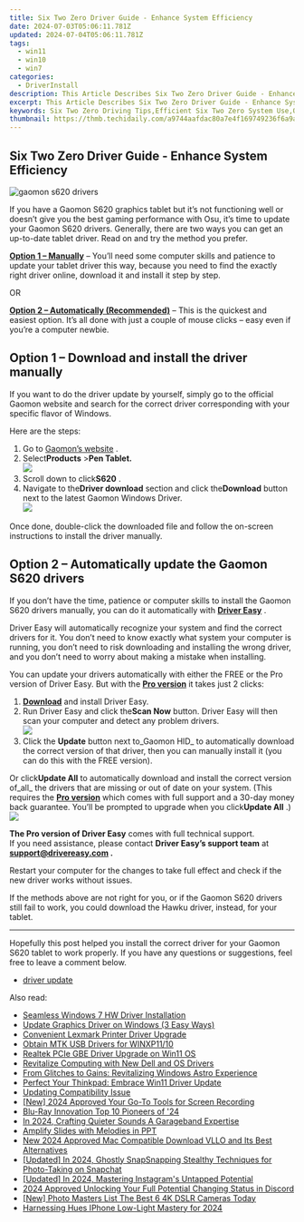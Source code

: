 ```yaml
---
title: Six Two Zero Driver Guide - Enhance System Efficiency
date: 2024-07-03T05:06:11.781Z
updated: 2024-07-04T05:06:11.781Z
tags:
  - win11
  - win10
  - win7
categories:
  - DriverInstall
description: This Article Describes Six Two Zero Driver Guide - Enhance System Efficiency
excerpt: This Article Describes Six Two Zero Driver Guide - Enhance System Efficiency
keywords: Six Two Zero Driving Tips,Efficient Six Two Zero System Use,Optimize Six Two Zero Vehicle Performance,Six Two Zero Driving Manual,Enhance Efficiency in Six Two Zero Models,Six Two Zero Performance Guide,Improve System Efficiency in Six Two Zero Vehicles
thumbnail: https://thmb.techidaily.com/a9744aafdac80a7e4f169749236f6a9a3444533f48662a5ae5f051ec41bdae27.jpg
---
```


## Six Two Zero Driver Guide - Enhance System Efficiency

![gaomon s620 drivers](https://images.drivereasy.com/wp-content/uploads/2021/03/gaomon-s620-tablet.jpg)

 If you have a Gaomon S620 graphics tablet but it’s not functioning well or doesn’t give you the best gaming performance with Osu, it’s time to update your Gaomon S620 drivers. Generally, there are two ways you can get an up-to-date tablet driver. Read on and try the method you prefer.

**[Option 1 – Manually](#option1)** – You’ll need some computer skills and patience to update your tablet driver this way, because you need to find the exactly right driver online, download it and install it step by step.

OR

**[Option 2 – Automatically (Recommended)](#option2)**  – This is the quickest and easiest option. It’s all done with just a couple of mouse clicks – easy even if you’re a computer newbie.

## Option 1 – Download and install the driver manually

 If you want to do the driver update by yourself, simply go to the official Gaomon website and search for the correct driver corresponding with your specific flavor of Windows.

Here are the steps:

1. Go to [Gaomon’s website](https://www.gaomon.net/) .
2. Select**Products** \>**Pen Tablet.**  
![](https://images.drivereasy.com/wp-content/uploads/2021/03/manual-update-1.jpg)
3. Scroll down to click**S620** .
4. Navigate to the**Driver download** section and click the**Download** button next to the latest Gaomon Windows Driver.  
![](https://images.drivereasy.com/wp-content/uploads/2021/03/manual-update-2.jpg)

 Once done, double-click the downloaded file and follow the on-screen instructions to install the driver manually.

## Option 2 – Automatically update the Gaomon S620 drivers

 If you don’t have the time, patience or computer skills to install the Gaomon S620 drivers manually, you can do it automatically with **[Driver Easy](https://tools.techidaily.com/drivereasy/download/)**  .

 Driver Easy will automatically recognize your system and find the correct drivers for it. You don’t need to know exactly what system your computer is running, you don’t need to risk downloading and installing the wrong driver, and you don’t need to worry about making a mistake when installing.

 You can update your drivers automatically with either the FREE or the Pro version of Driver Easy. But with the **[Pro version](https://tools.techidaily.com/drivereasy/download/)**  it takes just 2 clicks:

1. **[Download](https://tools.techidaily.com/drivereasy/download/)**  and install Driver Easy.
2. Run Driver Easy and click the**Scan Now** button. Driver Easy will then scan your computer and detect any problem drivers.  
![](https://images.drivereasy.com/wp-content/uploads/2021/03/de-borderless.jpg)
3. Click the **Update**  button next to_Gaomon HID_ to automatically download the correct version of that driver, then you can manually install it (you can do this with the FREE version).  

 Or click**Update All** to automatically download and install the correct version of_all_ the drivers that are missing or out of date on your system. (This requires the **[Pro version](https://tools.techidaily.com/drivereasy/download/)**  which comes with full support and a 30-day money back guarantee. You’ll be prompted to upgrade when you click**Update All** .)  
![](https://images.drivereasy.com/wp-content/uploads/2021/03/gaomon-s620-driver.jpg)

**The Pro version of Driver Easy** comes with full technical support.  
 If you need assistance, please contact **Driver Easy’s support team** at **[support@drivereasy.com](mailto:support@drivereasy.com) .**

 Restart your computer for the changes to take full effect and check if the new driver works without issues.

 If the methods above are not right for you, or if the Gaomon S620 drivers still fail to work, you could download the Hawku driver, instead, for your tablet.

---

 Hopefully this post helped you install the correct driver for your Gaomon S620 tablet to work properly. If you have any questions or suggestions, feel free to leave a comment below.

* [driver update](https://store.drivereasy.com/order/cart.php?PRODS=4731822&QTY=1&AFFILIATE=108875)

<ins class="adsbygoogle"
     style="display:block"
     data-ad-format="autorelaxed"
     data-ad-client="ca-pub-7571918770474297"
     data-ad-slot="1223367746"></ins>



<ins class="adsbygoogle"
     style="display:block"
     data-ad-client="ca-pub-7571918770474297"
     data-ad-slot="8358498916"
     data-ad-format="auto"
     data-full-width-responsive="true"></ins>

<span class="atpl-alsoreadstyle">Also read:</span>
<div><ul>
<li><a href="https://driver-install.techidaily.com/seamless-windows-7-hw-driver-installation/"><u>Seamless Windows 7 HW Driver Installation</u></a></li>
<li><a href="https://driver-install.techidaily.com/update-graphics-driver-on-windows-3-easy-ways/"><u>Update Graphics Driver on Windows (3 Easy Ways)</u></a></li>
<li><a href="https://driver-install.techidaily.com/convenient-lexmark-printer-driver-upgrade/"><u>Convenient Lexmark Printer Driver Upgrade</u></a></li>
<li><a href="https://driver-install.techidaily.com/obtain-mtk-usb-drivers-for-winxp1110/"><u>Obtain MTK USB Drivers for WINXP11/10</u></a></li>
<li><a href="https://driver-install.techidaily.com/realtek-pcie-gbe-driver-upgrade-on-win11-os/"><u>Realtek PCIe GBE Driver Upgrade on Win11 OS</u></a></li>
<li><a href="https://driver-install.techidaily.com/revitalize-computing-with-new-dell-and-os-drivers/"><u>Revitalize Computing with New Dell and OS Drivers</u></a></li>
<li><a href="https://driver-install.techidaily.com/from-glitches-to-gains-revitalizing-windows-astro-experience/"><u>From Glitches to Gains: Revitalizing Windows Astro Experience</u></a></li>
<li><a href="https://driver-install.techidaily.com/perfect-your-thinkpad-embrace-win11-driver-update/"><u>Perfect Your Thinkpad: Embrace Win11 Driver Update</u></a></li>
<li><a href="https://driver-install.techidaily.com/updating-compatibility-issue/"><u>Updating Compatibility Issue</u></a></li>
<li><a href="https://screen-video-capture.techidaily.com/new-2024-approved-your-go-to-tools-for-screen-recording/"><u>[New] 2024 Approved  Your Go-To Tools for Screen Recording</u></a></li>
<li><a href="https://fox-links.techidaily.com/blu-ray-innovation-top-10-pioneers-of-24/"><u>Blu-Ray Innovation  Top 10 Pioneers of '24</u></a></li>
<li><a href="https://extra-hints.techidaily.com/in-2024-crafting-quieter-sounds-a-garageband-expertise/"><u>In 2024, Crafting Quieter Sounds  A Garageband Expertise</u></a></li>
<li><a href="https://extra-tips.techidaily.com/amplify-slides-with-melodies-in-ppt/"><u>Amplify Slides with Melodies in PPT</u></a></li>
<li><a href="https://ai-video-tools.techidaily.com/new-2024-approved-mac-compatible-download-vllo-and-its-best-alternatives/"><u>New 2024 Approved Mac Compatible Download VLLO and Its Best Alternatives</u></a></li>
<li><a href="https://snapchat-videos.techidaily.com/updated-in-2024-ghostly-snapsnapping-stealthy-techniques-for-photo-taking-on-snapchat/"><u>[Updated] In 2024, Ghostly SnapSnapping  Stealthy Techniques for Photo-Taking on Snapchat</u></a></li>
<li><a href="https://instagram-clips.techidaily.com/updated-in-2024-mastering-instagrams-untapped-potential/"><u>[Updated] In 2024, Mastering Instagram's Untapped Potential</u></a></li>
<li><a href="https://discord-videos.techidaily.com/2024-approved-unlocking-your-full-potential-changing-status-in-discord/"><u>2024 Approved  Unlocking Your Full Potential  Changing Status in Discord</u></a></li>
<li><a href="https://extra-skills.techidaily.com/new-photo-masters-list-the-best-6-4k-dslr-cameras-today/"><u>[New] Photo Masters List  The Best 6 4K DSLR Cameras Today</u></a></li>
<li><a href="https://some-techniques.techidaily.com/harnessing-hues-iphone-low-light-mastery-for-2024/"><u>Harnessing Hues  IPhone Low-Light Mastery for 2024</u></a></li>
</ul></div>
